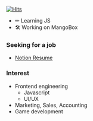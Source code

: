 [![Hits](https://hits.seeyoufarm.com/api/count/incr/badge.svg?url=https%3A%2F%2Fgithub.com%2FOizys18)](https://hits.seeyoufarm.com)
- ✏ Learning JS
- 🛠 Working on MangoBox 

### Seeking for a job
- [Notion Resume](https://www.notion.so/devcatfall/d32421df0a9744fbb8aef2a43326a47f)

### Interest
- Frontend engineering
  - Javascript
  - UI/UX
- Marketing, Sales, Accounting 
- Game development


<!--
**Oizys18/Oizys18** is a ✨ _special_ ✨ repository because its `README.md` (this file) appears on your GitHub profile.

Here are some ideas to get you started:

- 🔭 I’m currently working on ...
- 🌱 I’m currently learning ...
- 👯 I’m looking to collaborate on ...
- 🤔 I’m looking for help with ...
- 💬 Ask me about ...
- 📫 How to reach me: ...
- 😄 Pronouns: ...
- ⚡ Fun fact: ...
-->
